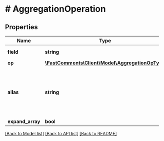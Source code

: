 # # AggregationOperation

## Properties

Name | Type | Description | Notes
------------ | ------------- | ------------- | -------------
**field** | **string** | The field to operate on |
**op** | [**\FastComments\Client\Model\AggregationOpType**](AggregationOpType.md) |  |
**alias** | **string** | Optional alias for the output; if not provided, a default alias is computed | [optional]
**expand_array** | **bool** |  | [optional]

[[Back to Model list]](../../README.md#models) [[Back to API list]](../../README.md#endpoints) [[Back to README]](../../README.md)
